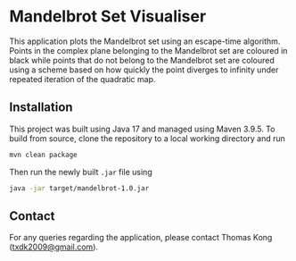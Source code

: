 # Mandelbrot Set Visualiser

This application plots the Mandelbrot set using an escape-time algorithm. Points in the complex plane belonging to the Mandelbrot set are coloured in black while points that do not belong to the Mandelbrot set are coloured using a scheme based on how quickly the point diverges to infinity under repeated iteration of the quadratic map.

## Installation

This project was built using Java 17 and managed using Maven 3.9.5. To build from source, clone the repository to a local working directory and run

```sh
mvn clean package
```

Then run the newly built `.jar` file using
```sh
java -jar target/mandelbrot-1.0.jar
```

## Contact

For any queries regarding the application, please contact Thomas Kong (txdk2009@gmail.com).